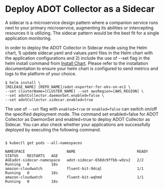 

# Deploy ADOT Collector as a Sidecar

A sidecar is a microservice design pattern where a companion service runs next to your primary microservice, augmenting its abilities or intercepting resources it is utilizing. The sidecar pattern would be the best fit for a single application monitoring.

In order to deploy the ADOT Collector in Sidecar mode using the Helm chart, 1) update sidecar.yaml and values.yaml files in the Helm chart with the application configurations and 2) include the use of --set flag in the helm install command from [Install Chart](https://github.com/aws-observability/aws-otel-helm-charts/tree/master/charts/adot-exporter-for-eks-on-ec2#install-chart).
Please refer to the installation documentation to ensure your helm chart is configured to send metrics and logs to the platform of your choice.


```console
$ helm install \  
[RELEASE_NAME] [REPO_NAME]/adot-exporter-for-eks-on-ec2 \  
--set clusterName=[CLUSTER_NAME] --set awsRegion=[AWS_REGION] \  
--set adotCollector.daemonSet.enabled=false \
--set adotCollector.sidecar.enabled=true
```
The use of `--set` flag with `enabled=true` or `enabled=false` can switch on/off the specified deployment mode. The command set enabled=false for ADOT Collector as DaemonSet and enabled=true to deploy ADOT Collector as Sidecar. You can also check whether your applications are successfully deployed by executing the following command.

```console

$ kubectl get pods --all-namespaces

NAMESPACE                   NAME                            READY   STATUS    RESTARTS   AGE
AGEadot-sidecar-namespace   adot-sidecar-658dc9ffbb-w9zv2   2/2     Running   0          18s
amazon-cloudwatch           fluent-bit-9dcql                1/1     Running   0          18s
amazon-cloudwatch           fluent-bit-wqhmd                1/1     Running   0          18s
```
